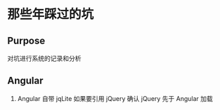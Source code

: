 # 那些年踩过的坑

## Purpose
对坑进行系统的记录和分析

## Angular
1. Angular 自带 jqLite 如果要引用 jQuery 确认 jQuery 先于 Angular 加载

